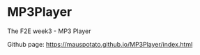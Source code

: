 # MP3Player
The F2E week3 - MP3 Player

Github page: https://mauspotato.github.io/MP3Player/index.html
